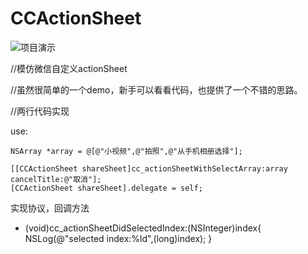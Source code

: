 # CCActionSheet
![项目演示](https://github.com/maxmoo/CCActionSheet/p_sheet.gif)

//模仿微信自定义actionSheet


//虽然很简单的一个demo，新手可以看看代码，也提供了一个不错的思路。


//两行代码实现



use:


    NSArray *array = @[@"小视频",@"拍照",@"从手机相册选择"];
    
    [[CCActionSheet shareSheet]cc_actionSheetWithSelectArray:array cancelTitle:@"取消"];
    [CCActionSheet shareSheet].delegate = self;
    
  实现协议，回调方法
  - (void)cc_actionSheetDidSelectedIndex:(NSInteger)index{
    NSLog(@"selected index:%ld",(long)index);
}
